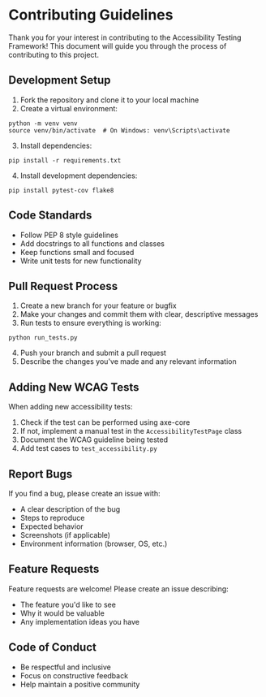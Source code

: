 # Contributing Guidelines

Thank you for your interest in contributing to the Accessibility Testing Framework! This document will guide you through the process of contributing to this project.

## Development Setup

1. Fork the repository and clone it to your local machine
2. Create a virtual environment:
```
python -m venv venv
source venv/bin/activate  # On Windows: venv\Scripts\activate
```
3. Install dependencies:
```
pip install -r requirements.txt
```
4. Install development dependencies:
```
pip install pytest-cov flake8
```

## Code Standards

- Follow PEP 8 style guidelines
- Add docstrings to all functions and classes
- Keep functions small and focused
- Write unit tests for new functionality

## Pull Request Process

1. Create a new branch for your feature or bugfix
2. Make your changes and commit them with clear, descriptive messages
3. Run tests to ensure everything is working:
```
python run_tests.py
```
4. Push your branch and submit a pull request
5. Describe the changes you've made and any relevant information

## Adding New WCAG Tests

When adding new accessibility tests:

1. Check if the test can be performed using axe-core
2. If not, implement a manual test in the `AccessibilityTestPage` class
3. Document the WCAG guideline being tested
4. Add test cases to `test_accessibility.py`

## Report Bugs

If you find a bug, please create an issue with:

- A clear description of the bug
- Steps to reproduce
- Expected behavior
- Screenshots (if applicable)
- Environment information (browser, OS, etc.)

## Feature Requests

Feature requests are welcome! Please create an issue describing:

- The feature you'd like to see
- Why it would be valuable
- Any implementation ideas you have

## Code of Conduct

- Be respectful and inclusive
- Focus on constructive feedback
- Help maintain a positive community